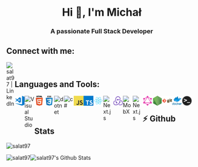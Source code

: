 
<h1 align="center">Hi 👋, I'm Michał</h1>
<h3 align="center">A passionate Full Stack Developer</h3>

## Connect with me:

[<img align="left" alt="salat97 | LinkedIn" width="22px" src="https://cdn.jsdelivr.net/npm/simple-icons@v3/icons/linkedin.svg" />][linkedin] 

<br />

## Languages and Tools:

<p>
<img align="left" alt="Visual Studio Code" width="26px" src="https://raw.githubusercontent.com/github/explore/80688e429a7d4ef2fca1e82350fe8e3517d3494d/topics/visual-studio-code/visual-studio-code.png" />
<img align="left" alt="Visual Studio" width="26px" src="https://visualstudio.microsoft.com/wp-content/uploads/2019/06/BrandVisualStudioWin2019-3.svg" />
<img align="left" alt="HTML5" width="26px" src="https://raw.githubusercontent.com/github/explore/80688e429a7d4ef2fca1e82350fe8e3517d3494d/topics/html/html.png" />
<img align="left" alt="CSS3" width="26px" src="https://raw.githubusercontent.com/github/explore/80688e429a7d4ef2fca1e82350fe8e3517d3494d/topics/css/css.png" />
<img align="left" alt="dotnet" width="26px" src="https://avatars2.githubusercontent.com/u/9141961?s=200&v=4" />
<img align="left" alt="c#" width="26px" src="https://www.flaticon.com/svg/static/icons/svg/381/381704.svg" />
<img align="left" alt="JavaScript" width="26px" src="https://raw.githubusercontent.com/github/explore/80688e429a7d4ef2fca1e82350fe8e3517d3494d/topics/javascript/javascript.png" />
<img align="left" alt="TypeScript" width="26px" src="https://raw.githubusercontent.com/github/explore/80688e429a7d4ef2fca1e82350fe8e3517d3494d/topics/typescript/typescript.png" />
<img align="left" alt="React" width="26px" src="https://raw.githubusercontent.com/github/explore/80688e429a7d4ef2fca1e82350fe8e3517d3494d/topics/react/react.png" />
<img align="left" alt="Next.js" width="26px" src="https://cdn.jsdelivr.net/npm/simple-icons@v3/icons/next-dot-js.svg" />
<img align="left" alt="Redux" width="26px" src="https://raw.githubusercontent.com/github/explore/80688e429a7d4ef2fca1e82350fe8e3517d3494d/topics/redux/redux.png" />
<img align="left" alt="MobX" width="26px" src="https://raw.githubusercontent.com/mobxjs/mobx/mobx6/docs/assets/mobx.png" />
<img align="left" alt="Next.js" width="26px" src="https://cdn.jsdelivr.net/npm/simple-icons@v3/icons/next-dot-js.svg" />
<img align="left" alt="GraphQL" width="26px" src="https://raw.githubusercontent.com/github/explore/80688e429a7d4ef2fca1e82350fe8e3517d3494d/topics/graphql/graphql.png" />
<img align="left" alt="Node.js" width="26px" src="https://raw.githubusercontent.com/github/explore/80688e429a7d4ef2fca1e82350fe8e3517d3494d/topics/nodejs/nodejs.png" />
<img align="left" alt="Git" width="26px" src="https://raw.githubusercontent.com/github/explore/80688e429a7d4ef2fca1e82350fe8e3517d3494d/topics/git/git.png" />
<img align="left" alt="Docker" width="26px" src="https://raw.githubusercontent.com/github/explore/80688e429a7d4ef2fca1e82350fe8e3517d3494d/topics/docker/docker.png" />
<img align="left" alt="Terminal" width="26px" src="https://raw.githubusercontent.com/github/explore/80688e429a7d4ef2fca1e82350fe8e3517d3494d/topics/terminal/terminal.png" />
</p>

<br />

## :zap: Github Stats
<p align="left"> <img src="https://komarev.com/ghpvc/?username=salat97" alt="salat97" /> </p>

<p><img align="left" src="https://github-readme-stats.vercel.app/api/top-langs/?username=salat97&layout=compact&hide=html" alt="salat97" /></p>

<p><img align="left" alt="salat97's Github Stats" src="https://github-readme-stats.salat97.vercel.app/api?username=salat97&show_icons=true&hide_border=true" /></p>

[linkedin]: https://linkedin.com/in/michal-salaciak
